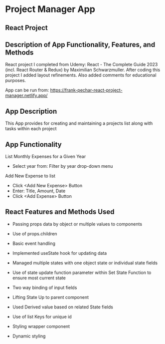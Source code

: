 # Project Manager App
## React Project

## Description of App Functionality, Features, and Methods

React project I completed from Udemy: React - The Complete Guide 2023 (incl. React Router & Redux) by Maximilian Schwarzmuller. After coding this project I added layout refinements. Also added comments for educational purposes.

App can be run from: https://frank-pechar-react-project-manager.netlify.app/

## App Description

This App provides for creating and maintaining a projects list along with tasks within each project

## App Functionality

List Monthly Expenses for a Given Year

  - Select year from: Filter by year drop-down menu

Add New Expense to list

  - Click &lt;Add New Expense&gt; Button
  - Enter: Title, Amount, Date
  - Click &lt;Add Expense&gt; Button
  

## React Features and Methods Used

- Passing props data by object or multiple values to components
- Use of props.children
- Basic event handling
- Implemented useState hook for updating data
- Managed multiple states with one object state or individual state fields
- Use of state update function parameter within Set State Function to ensure most current state
- Two way binding of input fields
- Lifting State Up to parent component
- Used Derived value based on related State fields
- Use of list Keys for unique id
- Styling wrapper component

- Dynamic styling
